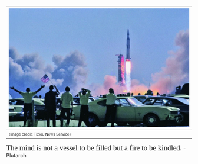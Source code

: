 | ![](a11.jpg) |
|:--|
| <span style="font-size: 10px;">(Image credit: Tiziou News Service)</span> |

<span style="font-family: Georgia; font-size: 20px;">The mind is not a vessel to be filled but a fire to be kindled.</span> -Plutarch
